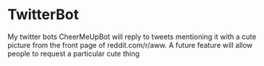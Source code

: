 # TwitterBot
My twitter bots
CheerMeUpBot will reply to tweets mentioning it with a cute picture from the front page of reddit.com/r/aww.
A future feature will allow people to request a particular cute thing
